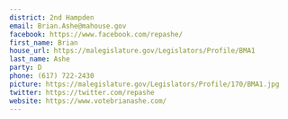 ```yaml
---
district: 2nd Hampden
email: Brian.Ashe@mahouse.gov
facebook: https://www.facebook.com/repashe/
first_name: Brian
house_url: https://malegislature.gov/Legislators/Profile/BMA1
last_name: Ashe
party: D
phone: (617) 722-2430
picture: https://malegislature.gov/Legislators/Profile/170/BMA1.jpg
twitter: https://twitter.com/repashe
website: https://www.votebrianashe.com/
---
```

